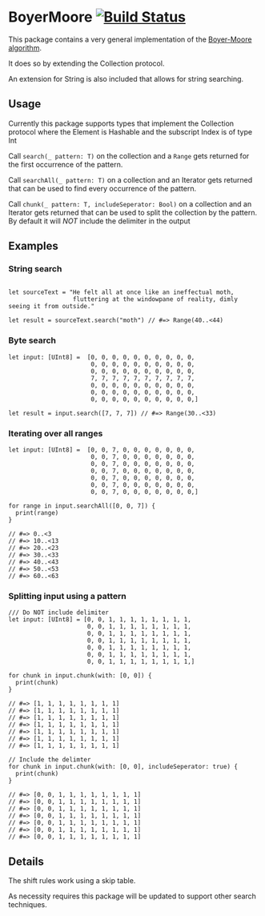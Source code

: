 # BoyerMoore [![Build Status](https://travis-ci.org/krad/boyermoore.svg?branch=master)](https://travis-ci.org/krad/boyermoore)

This package contains a very general implementation of the [Boyer-Moore algorithm](https://en.wikipedia.org/wiki/Boyer%E2%80%93Moore_string_search_algorithm).

It does so by extending the Collection protocol.

An extension for String is also included that allows for string searching.

## Usage

Currently this package supports types that implement the Collection protocol where
the Element is Hashable and the subscript Index is of type Int

Call `search(_ pattern: T)` on the collection and a `Range` gets returned for
the first occurrence of the pattern.

Call `searchAll(_ pattern: T)` on a collection and an Iterator gets returned that
can be used to find every occurrence of the pattern.

Call `chunk(_ pattern: T, includeSeperator: Bool)` on a collection and an Iterator gets
returned that can be used to split the collection by the pattern.  By default it
will *NOT* include the delimiter in the output

## Examples

### String search
```

let sourceText = "He felt all at once like an ineffectual moth,
                  fluttering at the windowpane of reality, dimly seeing it from outside."

let result = sourceText.search("moth") // #=> Range(40..<44)

```

### Byte search

```
let input: [UInt8] =  [0, 0, 0, 0, 0, 0, 0, 0, 0, 0,
                       0, 0, 0, 0, 0, 0, 0, 0, 0, 0,
                       0, 0, 0, 0, 0, 0, 0, 0, 0, 0,
                       7, 7, 7, 7, 7, 7, 7, 7, 7, 7,
                       0, 0, 0, 0, 0, 0, 0, 0, 0, 0,
                       0, 0, 0, 0, 0, 0, 0, 0, 0, 0,
                       0, 0, 0, 0, 0, 0, 0, 0, 0, 0,]

let result = input.search([7, 7, 7]) // #=> Range(30..<33)

```

### Iterating over all ranges

```
let input: [UInt8] =  [0, 0, 7, 0, 0, 0, 0, 0, 0, 0,
                       0, 0, 7, 0, 0, 0, 0, 0, 0, 0,
                       0, 0, 7, 0, 0, 0, 0, 0, 0, 0,
                       0, 0, 7, 0, 0, 0, 0, 0, 0, 0,
                       0, 0, 7, 0, 0, 0, 0, 0, 0, 0,
                       0, 0, 7, 0, 0, 0, 0, 0, 0, 0,
                       0, 0, 7, 0, 0, 0, 0, 0, 0, 0,]

for range in input.searchAll([0, 0, 7]) {
  print(range)
}

// #=> 0..<3
// #=> 10..<13
// #=> 20..<23
// #=> 30..<33
// #=> 40..<43
// #=> 50..<53
// #=> 60..<63

```

### Splitting input using a pattern

```
/// Do NOT include delimiter
let input: [UInt8] = [0, 0, 1, 1, 1, 1, 1, 1, 1, 1,
                      0, 0, 1, 1, 1, 1, 1, 1, 1, 1,
                      0, 0, 1, 1, 1, 1, 1, 1, 1, 1,
                      0, 0, 1, 1, 1, 1, 1, 1, 1, 1,
                      0, 0, 1, 1, 1, 1, 1, 1, 1, 1,
                      0, 0, 1, 1, 1, 1, 1, 1, 1, 1,
                      0, 0, 1, 1, 1, 1, 1, 1, 1, 1,]

for chunk in input.chunk(with: [0, 0]) {
  print(chunk)
}

// #=> [1, 1, 1, 1, 1, 1, 1, 1]
// #=> [1, 1, 1, 1, 1, 1, 1, 1]
// #=> [1, 1, 1, 1, 1, 1, 1, 1]
// #=> [1, 1, 1, 1, 1, 1, 1, 1]
// #=> [1, 1, 1, 1, 1, 1, 1, 1]
// #=> [1, 1, 1, 1, 1, 1, 1, 1]
// #=> [1, 1, 1, 1, 1, 1, 1, 1]

// Include the delimter
for chunk in input.chunk(with: [0, 0], includeSeperator: true) {
  print(chunk)
}

// #=> [0, 0, 1, 1, 1, 1, 1, 1, 1, 1]
// #=> [0, 0, 1, 1, 1, 1, 1, 1, 1, 1]
// #=> [0, 0, 1, 1, 1, 1, 1, 1, 1, 1]
// #=> [0, 0, 1, 1, 1, 1, 1, 1, 1, 1]
// #=> [0, 0, 1, 1, 1, 1, 1, 1, 1, 1]
// #=> [0, 0, 1, 1, 1, 1, 1, 1, 1, 1]
// #=> [0, 0, 1, 1, 1, 1, 1, 1, 1, 1]

```

## Details

The shift rules work using a skip table.

As necessity requires this package will be updated to support other search techniques.
